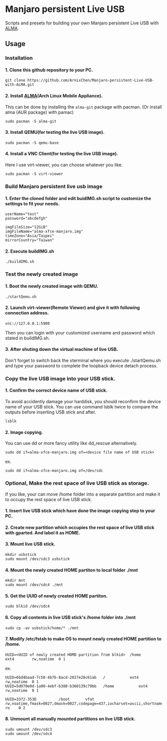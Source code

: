 # Manjaro persistent Live USB
Scripts and presets for building your own Manjaro persistent Live USB with [ALMA](https://github.com/r-darwish/topgrade/).

## Usage
### Installation
#### 1. Clone this github repository to your PC.
```
git clone https://github.com/ArnixChen/Manjaro-persistent-Live-USB-with-ALMA.git
```
#### 2. Install [ALMA](https://github.com/r-darwish/topgrade/)(Arch Linux Mobile Appliance).
This can be done by installing the `alma-git` package with pacman. (Or install  alma (AUR package) with pamac)
``` shell
sudo pacman -S alma-git
```
#### 3. Install QEMU(for testing the live USB image).
``` shell
sudo pacman -S qemu-base
```
  
#### 4. Install a VNC Client(for testing the live USB image).
Here I use virt-viewer, you can choose whatever you like.
``` shell
sudo pacman -S virt-viewer
```
### Build Manjaro persistent live usb image
#### 1. Enter the cloned folder and edit buidIMG.sh script to customize the settings to fit your needs.
```
userName="test"
password="abcdefgh"

imgFileSize="12GiB"
imgFileName="alma-xfce-manjaro.img"
timeZone="Asia/Taipei"
mirrorCountry="Taiwan"
```
#### 2. Execute buildIMG.sh
``` shell
./buildIMG.sh
```
  
### Test the newly created image
#### 1. Boot the newly created image with QEMU.
``` shell
./startQemu.sh
```
#### 2. Launch virt-viewer(Remote Viewer) and give it with following connection address.
```
vnc://127.0.0.1:5900
```
Then you can login with your customized username and password which stated in buildIMG.sh.
#### 3. After shuting down the virtual machine of live USB.
Don't forget to switch back the xterminal where you execute ./startQemu.sh and type your password to complete the
loopback device detach process.
  
### Copy the live USB image into your USB stick.
#### 1. Confirm the correct device name of USB stick.
To avoid accidently damage your harddisk, you should reconfirm the device name of your USB stick.
You can use command lsblk twice to compare the outputs before inserting USB stick and after.
```
lsblk
```
#### 2. Image copying. 
You can use dd or more fancy utility like dd_rescue alternatively.
```
sudo dd if=alma-xfce-manjaro.img of=<device file name of USB stick>
```
  ex.
```
sudo dd if=alma-xfce-manjaro.img of=/dev/sdc
```

### Optional, Make the rest space of live USB stick as storage.
If you like, your can move /home folder into a separate partition and make it to occupy the rest space of live USB stick.
#### 1. Insert live USB stick which have done the image copying step to your PC.
#### 2. Create new partition which occupies the rest space of live USB stick with gparted. And label it as HOME.
#### 3. Mount live USB stick.
```
mkdir usbstick
sudo mount /dev/sdc3 usbstick  
```
#### 4. Mount the newly created HOME partiton to local folder ./mnt
``` shell
mkdir mnt
sudo mount /dev/sdc4 ./mnt
```
#### 5. Get the UUID of newly created HOME partiton.
``` shell
sudo blkid /dev/sdc4
```
#### 6. Copy all contents in live USB stick's /home folder into ./mnt
``` shell
sudo cp -av usbstick/home/* ./mnt
```
#### 7. Modify /etc/fstab to make OS to mount newly created HOME partition to /home.
```
UUID=<UUID of newly created HOMD partition from blkid>	/home         	ext4      	rw,noatime	0 1
```
ex. 
```
UUID=6bd4baad-7c50-4b7b-8acd-2027e28c61ab	/         	ext4      	rw,noatime	0 1
UUID=5d070e0d-1a90-4ebf-b380-b360139c79bb	/home         	ext4      	rw,noatime	0 1

UUID=3372-353D      	/boot     	vfat      	rw,noatime,fmask=0027,dmask=0027,codepage=437,iocharset=ascii,shortname=mixed,utf8,errors=remount-ro	0 2
```
#### 8. Unmount all manually mounted partitions on  live USB stick.
``` shell
sudo umount /dev/sdc3
sudo umount /dev/sdc4
```



  
  
  
  
